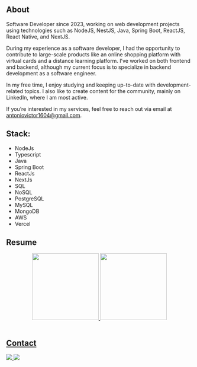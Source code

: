 ## About

Software Developer since 2023, working on web development projects using technologies such as NodeJS, NestJS, Java, Spring Boot, ReactJS, React Native, and NextJS.

During my experience as a software developer, I had the opportunity to contribute to large-scale products like an online shopping platform with virtual cards and a distance learning platform. I’ve worked on both frontend and backend, although my current focus is to specialize in backend development as a software engineer.

In my free time, I enjoy studying and keeping up-to-date with development-related topics. I also like to create content for the community, mainly on LinkedIn, where I am most active.

If you’re interested in my services, feel free to reach out via email at antoniovictor1604@gmail.com.

## Stack: 
- NodeJs
- Typescript
- Java
- Spring Boot
- ReactJs
- NextJs
- SQL
- NoSQL
- PostgreSQL
- MySQL
- MongoDB
- AWS
- Vercel


## Resume

<div align="center">
  <a href="https://github.com/DevVictor19">
  <img height="180em" src="https://github-readme-stats.vercel.app/api?username=DevVictor19&show_icons=true&theme=tokyonight&include_all_commits=true&count_private=true"/>
  <img height="180em" src="https://github-readme-stats.vercel.app/api/top-langs/?username=DevVictor19&layout=compact&langs_count=7&theme=tokyonight"/>
</div>
<br>
  
## Contact
  <div> 
    <a href = "mailto:antoniovictor1604@gmail.com">
      <img src="https://img.shields.io/badge/-Gmail-%23333?style=for-the-badge&logo=gmail&logoColor=white" target="_blank">
    </a>
    <a href="https://br.linkedin.com/in/antonio-victor-borges-4a2852228" target="_blank">
      <img src="https://img.shields.io/badge/-LinkedIn-%230077B5?style=for-the-badge&logo=linkedin&logoColor=white" target="_blank">
    </a> 
  </div>
<br>
